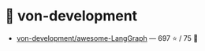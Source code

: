 # 👤 von-development

- [von-development/awesome-LangGraph](https://github.com/von-development/awesome-LangGraph) — 697 ⭐️ / 75 🍴
